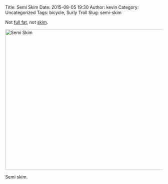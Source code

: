 Title: Semi Skim
Date: 2015-08-05 19:30
Author: kevin
Category: Uncategorized
Tags: bicycle, Surly Troll
Slug: semi-skim

Not [full fat](https://flic.kr/p/jG8yUH), not [skim](https://flic.kr/p/a9t6ag).

<a flickr-data-embed="true" href="https://www.flickr.com/photos/kevinisageek/20313655912/in/datetaken/" title="Semi Skim"><img src="https://farm6.staticflickr.com/5618/20313655912_cbaaf752ac_c.jpg" width="800" height="450" alt="Semi Skim"></a>

Semi skim.
